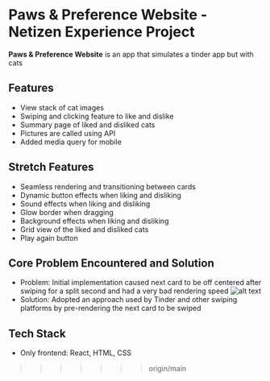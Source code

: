 
# Paws & Preference Website - Netizen Experience Project

**Paws & Preference Website** is an app that simulates a tinder app but with cats 

## Features
- View stack of cat images
- Swiping and clicking feature to like and dislike
- Summary page of liked and disliked cats
- Pictures are called using API
- Added media query for mobile  

## Stretch Features
- Seamless rendering and transitioning between cards 
- Dynamic button effects when liking and disliking 
- Sound effects when liking and disliking 
- Glow border when dragging 
- Background effects when liking and disliking 
- Grid view of the liked and disliked cats 
- Play again button

## Core Problem Encountered and Solution
- Problem: Initial implementation caused next card to be off centered after swiping for a split second and had a very bad rendering speed
![alt text](<Screenshot 2025-07-14 at 9.15.53 PM.png>)
- Solution: Adopted an approach used by Tinder and other swiping platforms by pre-rendering the next card to be swiped 

## Tech Stack
- Only frontend: React, HTML, CSS 



>>>>>>> origin/main
